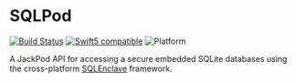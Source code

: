 SQLPod
========

[![Build Status][GitHubActionBadge]][ActionsLink]
[![Swift5 compatible][Swift5Badge]][Swift5Link] 
![Platform][SwiftPlatforms]
<!-- [![](https://tokei.rs/b1/github/jectivex/SQLPod)](https://github.com/jectivex/SQLPod) -->

A JackPod API for accessing a secure embedded SQLite databases
using the cross-platform [SQLEnclave][] framework.


[ProjectLink]: https://github.com/jectivex/SQLPod
[ActionsLink]: https://github.com/jectivex/SQLPod/actions
[API Documentation]: https://www.jective.org/SQLPod/documentation/sqlpod/

[Swift]: https://swift.org/
[OpenCombine]: https://github.com/OpenCombine/OpenCombine
[SQLPod]: https://github.com/jectivex/SQLPod
[Jack]: https://github.com/jectivex/Jack
[JXKit]: https://github.com/jectivex/JXKit
[SQLEnclave]: https://github.com/sqlenclave/SQLEnclave
[JavaScriptCore]: https://trac.webkit.org/wiki/JavaScriptCore

[GitHubActionBadge]: https://img.shields.io/github/workflow/status/jectivex/SQLPod/SQLPod%20CI

[Swift5Badge]: https://img.shields.io/badge/swift-5-orange.svg?style=flat
[Swift5Link]: https://developer.apple.com/swift/
[SwiftPlatforms]: https://img.shields.io/badge/Platforms-macOS%20|%20iOS%20|%20tvOS%20|%20Linux-teal.svg

